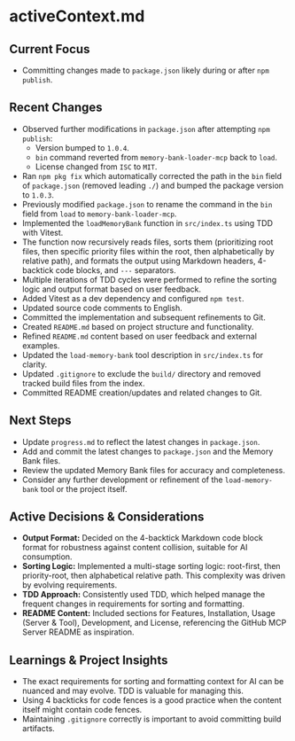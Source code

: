 # activeContext.md

## Current Focus

-   Committing changes made to `package.json` likely during or after `npm publish`.

## Recent Changes

-   Observed further modifications in `package.json` after attempting `npm publish`:
    -   Version bumped to `1.0.4`.
    -   `bin` command reverted from `memory-bank-loader-mcp` back to `load`.
    -   License changed from `ISC` to `MIT`.
-   Ran `npm pkg fix` which automatically corrected the path in the `bin` field of `package.json` (removed leading `./`) and bumped the package version to `1.0.3`.
-   Previously modified `package.json` to rename the command in the `bin` field from `load` to `memory-bank-loader-mcp`.
-   Implemented the `loadMemoryBank` function in `src/index.ts` using TDD with Vitest.
-   The function now recursively reads files, sorts them (prioritizing root files, then specific priority files within the root, then alphabetically by relative path), and formats the output using Markdown headers, 4-backtick code blocks, and `---` separators.
-   Multiple iterations of TDD cycles were performed to refine the sorting logic and output format based on user feedback.
-   Added Vitest as a dev dependency and configured `npm test`.
-   Updated source code comments to English.
-   Committed the implementation and subsequent refinements to Git.
-   Created `README.md` based on project structure and functionality.
-   Refined `README.md` content based on user feedback and external examples.
-   Updated the `load-memory-bank` tool description in `src/index.ts` for clarity.
-   Updated `.gitignore` to exclude the `build/` directory and removed tracked build files from the index.
-   Committed README creation/updates and related changes to Git.

## Next Steps

-   Update `progress.md` to reflect the latest changes in `package.json`.
-   Add and commit the latest changes to `package.json` and the Memory Bank files.
-   Review the updated Memory Bank files for accuracy and completeness.
-   Consider any further development or refinement of the `load-memory-bank` tool or the project itself.

## Active Decisions & Considerations

-   **Output Format:** Decided on the 4-backtick Markdown code block format for robustness against content collision, suitable for AI consumption.
-   **Sorting Logic:** Implemented a multi-stage sorting logic: root-first, then priority-root, then alphabetical relative path. This complexity was driven by evolving requirements.
-   **TDD Approach:** Consistently used TDD, which helped manage the frequent changes in requirements for sorting and formatting.
-   **README Content:** Included sections for Features, Installation, Usage (Server & Tool), Development, and License, referencing the GitHub MCP Server README as inspiration.

## Learnings & Project Insights

-   The exact requirements for sorting and formatting context for AI can be nuanced and may evolve. TDD is valuable for managing this.
-   Using 4 backticks for code fences is a good practice when the content itself might contain code fences.
-   Maintaining `.gitignore` correctly is important to avoid committing build artifacts.
